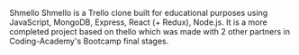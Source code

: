 Shmello
Shmello is a Trello clone built for educational purposes using JavaScript, MongoDB, Express, React (+ Redux), Node.js. It is a more completed project based on thello which was made with 2 other partners in Coding-Academy's Bootcamp final stages.